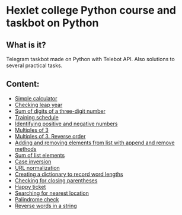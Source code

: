 # Hexlet college Python course and taskbot on Python
## What is it?
Telegram taskbot made on Python with Telebot API.
Also solutions to several practical tasks.

## Content:
- <a href="https://github.com/xelvhk/python-tasks-taskbot/blob/main/1%20-%20Calculator.py">Simple calculator</a>
- <a href="https://github.com/xelvhk/python-tasks-taskbot/blob/main/2%20-%20Leap%20year.py">Checking leap year</a>
- <a href="https://github.com/xelvhk/python-tasks-taskbot/blob/main/4%20-%20Sum%20of%20digits%20of%20a%20three-digit%20number.py">Sum of digits of a three-digit number</a>
- <a href="https://github.com/xelvhk/python-tasks-taskbot/blob/main/5%20-%20Training%20schedule.py">Training schedule</a>
- <a href="https://github.com/xelvhk/python-tasks-taskbot/blob/main/6%20-%20Identifying%20positive%20and%20negative%20numbers.py">Identifying positive and negative numbers</a>
- <a href="https://github.com/xelvhk/python-tasks-taskbot/blob/main/7-8%20-%20Multiples%20of%203.py">Multiples of 3</a>
- <a href="https://github.com/xelvhk/python-tasks-taskbot/blob/main/7-8%20-%20Multiples%20of%203.py">Multiples of 3. Reverse order</a>
- <a href="https://github.com/xelvhk/python-tasks-taskbot/blob/main/9%20-%20Adding%20and%20removing%20elements%20from%20list%20with%20append%20and%20remove%20methods.py">Adding and removing elements from list with append and remove methods</a>
- <a href="https://github.com/xelvhk/python-tasks-taskbot/blob/main/10%20-%20Sum%20of%20list%20elements.py">Sum of list elements</a>
- <a href="https://github.com/xelvhk/python-tasks-taskbot/blob/main/11%20-%20Case%20inversion.py">Case inversion</a>
- <a href="https://github.com/xelvhk/python-tasks-taskbot/blob/main/12%20-%20URL%20normalization.py">URL normalization</a>
- <a href="https://github.com/xelvhk/python-tasks-taskbot/blob/main/13%20-%20%D0%A1reating%20a%20dictionary%20to%20record%20word%20lengths.py">Сreating a dictionary to record word lengths</a>
- <a href="https://github.com/xelvhk/python-tasks-taskbot/blob/main/14%20-%20%D0%A1hecking%20for%20closing%20parentheses.py">Сhecking for closing parentheses</a>
- <a href="https://github.com/xelvhk/python-tasks-taskbot/blob/main/15%20-%20Happy%20ticket.py">Happy ticket</a>
- <a href="https://github.com/xelvhk/python-tasks-taskbot/blob/main/16%20-%20Searching%20for%20nearest%20coordinates.py">Searching for nearest location</a>
- <a href="https://github.com/xelvhk/python-tasks-taskbot/blob/main/17%20-%20Palindrome.py">Palindrome check</a>
- <a href="https://github.com/xelvhk/python-tasks-taskbot/blob/main/18%20-%20Reverse%20words%20in%20a%20string.py">Reverse words in a string</a>
